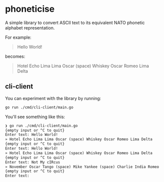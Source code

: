 # phoneticise

A simple library to convert ASCII text to its equivalent NATO phonetic
alphabet representation.

For example:

> Hello World!

becomes:

> Hotel Echo Lima Lima Oscar (space) Whiskey Oscar Romeo Lima Delta

## cli-client

You can experiment with the library by running:

```sh
go run ./cmd/cli-client/main.go
```

You'll see something like this:

<!-- markdownlint-disable MD013 -->
```txt
❯ go run ./cmd/cli-client/main.go
{empty input or ^C to quit}
Enter text: Hello World!
» Hotel Echo Lima Lima Oscar (space) Whiskey Oscar Romeo Lima Delta
{empty input or ^C to quit}
Enter text: Hello World!
» Hotel Echo Lima Lima Oscar (space) Whiskey Oscar Romeo Lima Delta
{empty input or ^C to quit}
Enter text: Not My cIRcus
» November Oscar Tango (space) Mike Yankee (space) Charlie India Romeo Charlie Uniform Sierra
{empty input or ^C to quit}
Enter text:
```
<!-- markdownlint-enable MD013 -->
